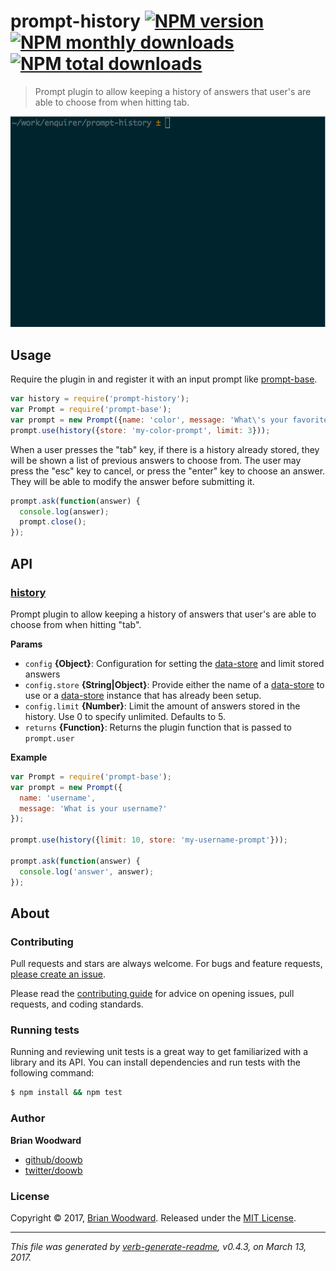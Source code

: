 # prompt-history [![NPM version](https://img.shields.io/npm/v/prompt-history.svg?style=flat)](https://www.npmjs.com/package/prompt-history) [![NPM monthly downloads](https://img.shields.io/npm/dm/prompt-history.svg?style=flat)](https://npmjs.org/package/prompt-history)  [![NPM total downloads](https://img.shields.io/npm/dt/prompt-history.svg?style=flat)](https://npmjs.org/package/prompt-history)

> Prompt plugin to allow keeping a history of answers that user's are able to choose from when hitting tab.

![prompt-history demo](https://raw.githubusercontent.com/enquirer/prompt-history/master/docs/demo.gif)

## Usage

Require the plugin in and register it with an input prompt like [prompt-base](https://github.com/enquirer/prompt-base).

```js
var history = require('prompt-history');
var Prompt = require('prompt-base');
var prompt = new Prompt({name: 'color', message: 'What\'s your favorite color?'});
prompt.use(history({store: 'my-color-prompt', limit: 3}));
```

When a user presses the "tab" key, if there is a history already stored, they will be shown a list of previous answers to choose from. The user may press the "esc" key to cancel, or press the "enter" key to choose an answer. They will be able to modify the answer before submitting it.

```js
prompt.ask(function(answer) {
  console.log(answer);
  prompt.close();
});
```

## API

### [history](index.js#L33)

Prompt plugin to allow keeping a history of answers that user's are able to choose from when hitting "tab".

**Params**

* `config` **{Object}**: Configuration for setting the [data-store](https://github.com/jonschlinkert/data-store) and limit stored answers
* `config.store` **{String|Object}**: Provide either the name of a [data-store](https://github.com/jonschlinkert/data-store) to use or a [data-store](https://github.com/jonschlinkert/data-store) instance that has already been setup.
* `config.limit` **{Number}**: Limit the amount of answers stored in the history. Use 0 to specify unlimited. Defaults to 5.
* `returns` **{Function}**: Returns the plugin function that is passed to `prompt.user`

**Example**

```js
var Prompt = require('prompt-base');
var prompt = new Prompt({
  name: 'username',
  message: 'What is your username?'
});

prompt.use(history({limit: 10, store: 'my-username-prompt'}));

prompt.ask(function(answer) {
  console.log('answer', answer);
});
```

## About

### Contributing

Pull requests and stars are always welcome. For bugs and feature requests, [please create an issue](../../issues/new).

Please read the [contributing guide](.github/contributing.md) for advice on opening issues, pull requests, and coding standards.

### Running tests

Running and reviewing unit tests is a great way to get familiarized with a library and its API. You can install dependencies and run tests with the following command:

```sh
$ npm install && npm test
```

### Author

**Brian Woodward**

* [github/doowb](https://github.com/doowb)
* [twitter/doowb](https://twitter.com/doowb)

### License

Copyright © 2017, [Brian Woodward](https://github.com/doowb).
Released under the [MIT License](LICENSE).

***

_This file was generated by [verb-generate-readme](https://github.com/verbose/verb-generate-readme), v0.4.3, on March 13, 2017._